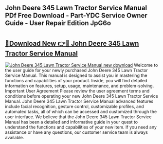## John Deere 345 Lawn Tractor Service Manual PDf Free Download - Part-YDC Service Owner Guide - User Repair Edition JpG6o

# <h2><a href="http://bc91658.oget.top/?id=John+Deere+345+Lawn+Tractor+Service+Manual">🔗Download New 👉🔴 John Deere 345 Lawn Tractor Service Manual</a></h2>

[![John Deere 345 Lawn Tractor Service Manual new download](https://i.imgur.com/5g1atiW.png)](http://bc91658.oget.top/?id=John+Deere+345+Lawn+Tractor+Service+Manual)
Welcome to the user guide for your newly purchased John Deere 345 Lawn Tractor Service Manual. This manual is designed to assist you in mastering the functions and capabilities of your product. Inside, you will find detailed information on features, setup, usage, maintenance, and problem-solving. Important User Agreement Please review the user agreement terms and conditions before operating your new John Deere 345 Lawn Tractor Service Manual. John Deere 345 Lawn Tractor Service Manual advanced features include facial recognition, gesture control, customizable profiles, and automated tasks, all of which can be accessed and customized through the user interface. We believe that the John Deere 345 Lawn Tractor Service Manual has been a detailed and informative guide in your quest to understand the functions and capabilities of your new item. If you need any assistance or have any questions, our customer service team is always available.

